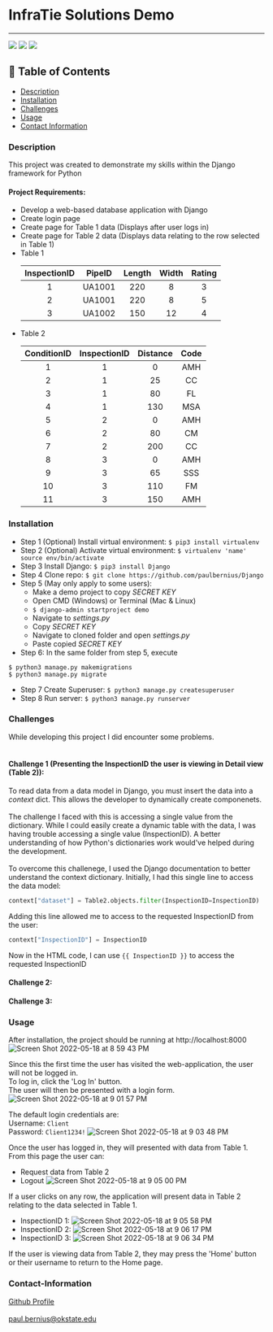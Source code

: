 # InfraTie Solutions Demo
----

<a href="https://img.shields.io/badge/License-undefined-brightgreen"><img src="https://img.shields.io/badge/License-undefined-brightgreen"></a>
<a href="https://www.python.org/about/gettingstarted/"><img src="https://img.shields.io/badge/Language-Python-yellow"></a>
<a href="[https://www.python.org/about/gettingstarted/](https://www.djangoproject.com)"><img src="https://img.shields.io/badge/Framework-Django-green"></a>


## :book: Table of Contents
- [Description](#description)
- [Installation](#installation)
- [Challenges](#challenges)
- [Usage](#usage)
- [Contact Information](#contact-information)

### Description
This project was created to demonstrate my skills within the Django framework for Python
<br/>
#### Project Requirements:
- Develop a web-based database application with Django
- Create login page
- Create page for Table 1 data (Displays after user logs in)
- Create page for Table 2 data (Displays data relating to the row selected in Table 1)
- Table 1 <table class="table table-hover align-middle">
            <thead>
            <tr>
                <th scope="col" style="text-align: center;">InspectionID</th>
                <th scope="col" style="text-align: center;">PipeID</th>
                <th scope="col" style="text-align: center;">Length</th>
                <th scope="col" style="text-align: center;">Width</th>
                <th scope="col" style="text-align: center;">Rating</th>
            </tr>
            </thead>
            <tbody>
                <tr>
                    <td scope="row" style="text-align: center;">1</a>
                    <td style="text-align: center;">UA1001</td>
                    <td style="text-align: center;">220</td>
                    <td style="text-align: center;">8</td>
                    <td style="text-align: center;">3</td>
                </tr>
                <tr>
                    <td scope="row" style="text-align: center;">2</a>
                    <td style="text-align: center;">UA1001</td>
                    <td style="text-align: center;">220</td>
                    <td style="text-align: center;">8</td>
                    <td style="text-align: center;">5</td>
                </tr>
                <tr>
                    <td scope="row" style="text-align: center;">3</a>
                    <td style="text-align: center;">UA1002</td>
                    <td style="text-align: center;">150</td>
                    <td style="text-align: center;">12</td>
                    <td style="text-align: center;">4</td>
                </tr>
            </tbody>
        </table>   
- Table 2 <table class="table table-hover align-middle">
            <thead>
            <tr>
                <th scope="col" style="text-align: center;">ConditionID</th>
                <th scope="col" style="text-align: center;">InspectionID</th>
                <th scope="col" style="text-align: center;">Distance</th>
                <th scope="col" style="text-align: center;">Code</th>
            </tr>
            </thead>
            <tbody>
                <tr>
                    <td scope="row" style="text-align: center;">1</a>
                    <td style="text-align: center;">1</td>
                    <td style="text-align: center;">0</td>
                    <td style="text-align: center;">AMH</td>
                </tr>
                <tr>
                    <td scope="row" style="text-align: center;">2</a>
                    <td style="text-align: center;">1</td>
                    <td style="text-align: center;">25</td>
                    <td style="text-align: center;">CC</td>
                </tr>
                <tr>
                    <td scope="row" style="text-align: center;">3</a>
                    <td style="text-align: center;">1</td>
                    <td style="text-align: center;">80</td>
                    <td style="text-align: center;">FL</td>
                </tr>
                <tr>
                    <td scope="row" style="text-align: center;">4</a>
                    <td style="text-align: center;">1</td>
                    <td style="text-align: center;">130</td>
                    <td style="text-align: center;">MSA</td>
                </tr>
                <tr>
                    <td scope="row" style="text-align: center;">5</a>
                    <td style="text-align: center;">2</td>
                    <td style="text-align: center;">0</td>
                    <td style="text-align: center;">AMH</td>
                </tr>
                <tr>
                    <td scope="row" style="text-align: center;">6</a>
                    <td style="text-align: center;">2</td>
                    <td style="text-align: center;">80</td>
                    <td style="text-align: center;">CM</td>
                </tr>
                <tr>
                    <td scope="row" style="text-align: center;">7</a>
                    <td style="text-align: center;">2</td>
                    <td style="text-align: center;">200</td>
                    <td style="text-align: center;">CC</td>
                </tr>
                <tr>
                    <td scope="row" style="text-align: center;">8</a>
                    <td style="text-align: center;">3</td>
                    <td style="text-align: center;">0</td>
                    <td style="text-align: center;">AMH</td>
                </tr>
                <tr>
                    <td scope="row" style="text-align: center;">9</a>
                    <td style="text-align: center;">3</td>
                    <td style="text-align: center;">65</td>
                    <td style="text-align: center;">SSS</td>
                </tr>
                <tr>
                    <td scope="row" style="text-align: center;">10</a>
                    <td style="text-align: center;">3</td>
                    <td style="text-align: center;">110</td>
                    <td style="text-align: center;">FM</td>
                </tr>
                <tr>
                    <td scope="row" style="text-align: center;">11</a>
                    <td style="text-align: center;">3</td>
                    <td style="text-align: center;">150</td>
                    <td style="text-align: center;">AMH</td>
                </tr>
            </tbody>
        </table>



### Installation
- Step 1 (Optional) Install virtual environment: ```$ pip3 install virtualenv```
- Step 2 (Optional) Activate virtual environment: ```$ virtualenv 'name' source env/bin/activate```
- Step 3 Install Django: ```$ pip3 install Django```
- Step 4 Clone repo: ```$ git clone https://github.com/paulbernius/Django```
- Step 5 (May only apply to some users):
  - Make a demo project to copy *SECRET KEY*
  - Open CMD (Windows) or Terminal (Mac & Linux)
  - ```$ django-admin startproject demo```
  - Navigate to *settings.py*
  - Copy *SECRET KEY*
  - Navigate to cloned folder and open *settings.py*
  - Paste copied *SECRET KEY*
- Step 6: In the same folder from step 5, execute 
```
$ python3 manage.py makemigrations
$ python3 manage.py migrate
```
- Step 7 Create Superuser: ```$ python3 manage.py createsuperuser```
- Step 8 Run server: ```$ python3 manage.py runserver```

### Challenges
While developing this project I did encounter some problems.<br/><br/>

#### Challenge 1 (Presenting the InspectionID the user is viewing in Detail view (Table 2)):
To read data from a data model in Django, you must insert the data into a *context* dict. This allows the developer to dynamically create componenets.<br/><br/>
The challenge I faced with this is accessing a single value from the dictionary. While I could easily create a dynamic table with the data, I was having trouble accessing a single value (InspectionID). A better understanding of how Python's dictionaries work would've helped during the development.<br/><br/>
To overcome this challenege, I used the Django documentation to better understand the context dictionary. Initially, I had this single line to access the data model:
```python
context["dataset"] = Table2.objects.filter(InspectionID=InspectionID)
```
Adding this line allowed me to access to the requested InspectionID from the user:
```python
context["InspectionID"] = InspectionID
```
Now in the HTML code, I can use ```{{ InspectionID }}``` to access the requested InspectionID

#### Challenge 2:
#### Challenge 3:


### Usage

After installation, the project should be running at http://localhost:8000
![Screen Shot 2022-05-18 at 8 59 43 PM](https://user-images.githubusercontent.com/100249266/169187718-e7abcfee-d1fc-476a-97cd-b019796f8067.png?raw=true)

Since this the first time the user has visited the web-application, the user will not be logged in.<br/>
To log in, click the 'Log In' button. <br/>
The user will then be presented with a login form.
![Screen Shot 2022-05-18 at 9 01 57 PM](https://user-images.githubusercontent.com/100249266/169187851-713512e7-44d4-423b-98b6-c973e27c7a8a.png)

The default login credentials are:<br/>
Username: ```Client```<br/>
Password: ```Client1234!```
![Screen Shot 2022-05-18 at 9 03 48 PM](https://user-images.githubusercontent.com/100249266/169188041-1a8100a9-6b34-4b66-acbe-7d63e3d58247.png)

Once the user has logged in, they will presented with data from Table 1.
From this page the user can:
- Request data from Table 2
- Logout
![Screen Shot 2022-05-18 at 9 05 00 PM](https://user-images.githubusercontent.com/100249266/169188157-39366677-daec-42b9-a4d0-2d3f4305d98e.png)

If a user clicks on any row, the application will present data in Table 2 relating to the data selected in Table 1.
- InspectionID 1: ![Screen Shot 2022-05-18 at 9 05 58 PM](https://user-images.githubusercontent.com/100249266/169188265-132e19cd-959a-44b7-bba3-a6d0e4dc93c9.png)
- InspectionID 2: ![Screen Shot 2022-05-18 at 9 06 17 PM](https://user-images.githubusercontent.com/100249266/169188292-01f372c4-cee1-4c73-810b-f5732eef1393.png)
- InspectionID 3: ![Screen Shot 2022-05-18 at 9 06 34 PM](https://user-images.githubusercontent.com/100249266/169188324-e7dc3b53-4f42-4a80-aea8-4e8c6911eb3e.png)

If the user is viewing data from Table 2, they may press the 'Home' button or their username to return to the Home page.


### Contact-Information
[Github Profile](https://github.com/paulbernius)
<br/><br/>
paul.bernius@okstate.edu




